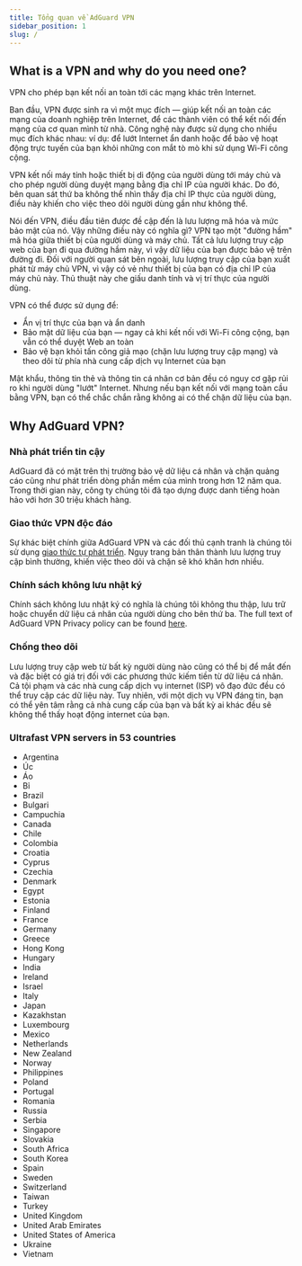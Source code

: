 ```yaml
---
title: Tổng quan về AdGuard VPN
sidebar_position: 1
slug: /
---
```


## What is a VPN and why do you need one?

VPN cho phép bạn kết nối an toàn tới các mạng khác trên Internet.

Ban đầu, VPN được sinh ra vì một mục đích — giúp kết nối an toàn các mạng của doanh nghiệp trên Internet, để các thành viên có thể kết nối đến mạng của cơ quan mình từ nhà. Công nghệ này được sử dụng cho nhiều mục đích khác nhau: ví dụ: để lướt Internet ẩn danh hoặc để bảo vệ hoạt động trực tuyến của bạn khỏi những con mắt tò mò khi sử dụng Wi-Fi công cộng.

VPN kết nối máy tính hoặc thiết bị di động của người dùng tới máy chủ và cho phép người dùng duyệt mạng bằng địa chỉ IP của người khác. Do đó, bên quan sát thứ ba không thể nhìn thấy địa chỉ IP thực của người dùng, điều này khiến cho việc theo dõi người dùng gần như không thể.

Nói đến VPN, điều đầu tiên được đề cập đến là lưu lượng mã hóa và mức bảo mật của nó. Vậy những điều này có nghĩa gì? VPN tạo một "đường hầm" mã hóa giữa thiết bị của người dùng và máy chủ. Tất cả lưu lượng truy cập web của bạn đi qua đường hầm này, vì vậy dữ liệu của bạn được bảo vệ trên đường đi. Đối với người quan sát bên ngoài, lưu lượng truy cập của bạn xuất phát từ máy chủ VPN, vì vậy có vẻ như thiết bị của bạn có địa chỉ IP của máy chủ này. Thủ thuật này che giấu danh tính và vị trí thực của người dùng.

VPN có thể được sử dụng để:

- Ẩn vị trí thực của bạn và ẩn danh
- Bảo mật dữ liệu của bạn — ngay cả khi kết nối với Wi-Fi công cộng, bạn vẫn có thể duyệt Web an toàn
- Bảo vệ bạn khỏi tấn công giả mạo (chặn lưu lượng truy cập mạng) và theo dõi từ phía nhà cung cấp dịch vụ Internet của bạn

Mật khẩu, thông tin thẻ và thông tin cá nhân cơ bản đều có nguy cơ gặp rủi ro khi người dùng "lướt" Internet. Nhưng nếu bạn kết nối với mạng toàn cầu bằng VPN, bạn có thể chắc chắn rằng không ai có thể chặn dữ liệu của bạn.

## Why AdGuard VPN?

### Nhà phát triển tin cậy

AdGuard đã có mặt trên thị trường bảo vệ dữ liệu cá nhân và chặn quảng cáo cũng như phát triển dòng phần mềm của mình trong hơn 12 năm qua. Trong thời gian này, công ty chúng tôi đã tạo dựng được danh tiếng hoàn hảo với hơn 30 triệu khách hàng.

### Giao thức VPN độc đáo

Sự khác biệt chính giữa AdGuard VPN và các đối thủ cạnh tranh là chúng tôi sử dụng [giao thức tự phát triển](/general/adguard-vpn-protocol.mdx). Ngụy trang bản thân thành lưu lượng truy cập bình thường, khiến việc theo dõi và chặn sẽ khó khăn hơn nhiều.

### Chính sách không lưu nhật ký

Chính sách không lưu nhật ký có nghĩa là chúng tôi không thu thập, lưu trữ hoặc chuyển dữ liệu cá nhân của người dùng cho bên thứ ba. The full text of AdGuard VPN Privacy policy can be found [here](https://adguard-vpn.com/privacy.html).

### Chống theo dõi

Lưu lượng truy cập web từ bất kỳ người dùng nào cũng có thể bị để mắt đến và đặc biệt có giá trị đối với các phương thức kiếm tiền từ dữ liệu cá nhân. Cả tội phạm và các nhà cung cấp dịch vụ internet (ISP) vô đạo đức đều có thể truy cập các dữ liệu này. Tuy nhiên, với một dịch vụ VPN đáng tin, bạn có thể yên tâm rằng cả nhà cung cấp của bạn và bất kỳ ai khác đều sẽ không thể thấy hoạt động internet của bạn.

### Ultrafast VPN servers in 53 countries

- Argentina
- Úc
- Áo
- Bỉ
- Brazil
- Bulgari
- Campuchia
- Canada
- Chile
- Colombia
- Croatia
- Cyprus
- Czechia
- Denmark
- Egypt
- Estonia
- Finland
- France
- Germany
- Greece
- Hong Kong
- Hungary
- India
- Ireland
- Israel
- Italy
- Japan
- Kazakhstan
- Luxembourg
- Mexico
- Netherlands
- New Zealand
- Norway
- Philippines
- Poland
- Portugal
- Romania
- Russia
- Serbia
- Singapore
- Slovakia
- South Africa
- South Korea
- Spain
- Sweden
- Switzerland
- Taiwan
- Turkey
- United Kingdom
- United Arab Emirates
- United States of America
- Ukraine
- Vietnam
